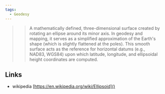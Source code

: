 ```yaml
---
tags:
  - Geodesy
---
```


>> A mathematically defined, three-dimensional surface created by rotating an ellipse around its minor axis. In geodesy and mapping, it serves as a simplified approximation of the Earth's shape (which is slightly flattened at the poles). This smooth surface acts as the reference for horizontal datums (e.g., NAD83, WGS84) upon which latitude, longitude, and ellipsoidal height coordinates are computed.


## Links
- wikipedia [https://en.wikipedia.org/wiki/Ellipsoid]()